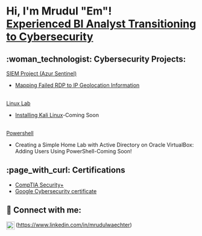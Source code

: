 <h1>Hi, I'm Mrudul "Em"! <br/><a href="https://github.com/Mrudul-Waechter"> <a href="https://www.linkedin.com/in/mrudulwaechter/">Experienced BI Analyst Transitioning to Cybersecurity</a>
<h2>:woman_technologist: Cybersecurity Projects:</h2>
  
 <ins>SIEM Project (Azur Sentinel)</ins>
- [Mapping Failed RDP to IP Geolocation Information](https://github.com/Mrudul-Waechter/Sentinel-Lab)
<br />
<ins>Linux Lab</ins>

- [Installing Kali Linux](https://github.com/Mrudul-Waechter/KaliLinuxInstall)-Coming Soon

<br />
<ins>Powershell</ins>

- Creating a Simple Home Lab with Active Directory on Oracle VirtualBox: Adding Users Using PowerShell-Coming Soon!



<h2> :page_with_curl: Certifications </h2>

- [CompTIA Security+](https://imgur.com/a/SSZQ7CE)
- [Google Cybersecurity certificate](https://coursera.org/share/2ab59036896ffd7ec2a29593801aa946)
  

<h2> 🤳 Connect with me:</h2>

<img align="left" alt="Mrudul Waechter |  LinkedIn" width="22px" src="https://cdn.jsdelivr.net/npm/simple-icons@v3/icons/linkedin.svg" />(https://www.linkedin.com/in/mrudulwaechter)
